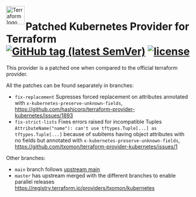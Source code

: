 <a href="https://terraform.io">
    <img src=".github/tf.png" alt="Terraform logo" title="Terraform" align="left" height="50" />
</a>

# Patched Kubernetes Provider for Terraform [![GitHub tag (latest SemVer)](https://img.shields.io/github/v/tag/hashicorp/terraform-provider-kubernetes?label=release)](https://github.com/hashicorp/terraform-provider-kubernetes/releases) [![license](https://img.shields.io/github/license/hashicorp/terraform-provider-kubernetes.svg)]()

This provider is a patched one when compared to the official terraform provider.

All the patches can be found separately in branches:

* `fix-replacement` Supresses forced replacement on attributes annotated with `x-kubernetes-preserve-unknown-fields`, https://github.com/hashicorp/terraform-provider-kubernetes/issues/1893
* `fix-strict-lists` Fixes errors raised for incompatible Tuples `AttributeName("name"): can't use tftypes.Tuple[...] as tftypes.Tuple[...]` because of subitems having object attributes with no fields but annotated with `x-kubernetes-preserve-unknown-fields`, https://github.com/txomon/terraform-provider-kubernetes/issues/1


Other branches:
* `main` branch follows [upstream main](https://github.com/hashicorp/terraform-provider-kubernetes)
* `master` has upstream merged with the different branches to enable parallel releases https://registry.terraform.io/providers/txomon/kubernetes
